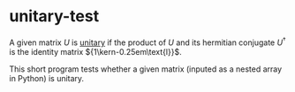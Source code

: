 # unitary-test
A given matrix $U$  is [unitary](https://en.wikipedia.org/wiki/Unitary_matrix) if the product of $U$ and its hermitian conjugate $U^\dagger$ is the identity matrix ${1\kern-0.25em\text{l}}$.

This short program tests whether a given matrix (inputed as a nested array in Python) is unitary.
